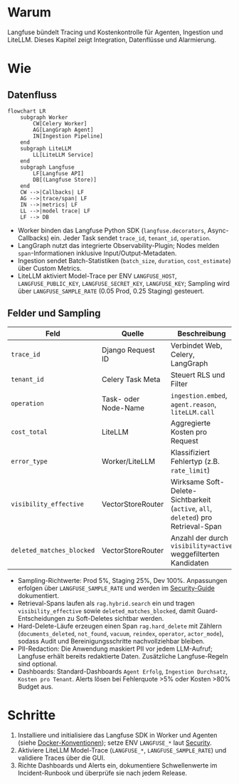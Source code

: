 # Warum
Langfuse bündelt Tracing und Kostenkontrolle für Agenten, Ingestion und LiteLLM. Dieses Kapitel zeigt Integration, Datenflüsse und Alarmierung.

# Wie
## Datenfluss
```mermaid
flowchart LR
    subgraph Worker
        CW[Celery Worker]
        AG[LangGraph Agent]
        IN[Ingestion Pipeline]
    end
    subgraph LiteLLM
        LL[LiteLLM Service]
    end
    subgraph Langfuse
        LF[Langfuse API]
        DB[(Langfuse Store)]
    end
    CW -->|Callbacks| LF
    AG -->|trace/span| LF
    IN -->|metrics| LF
    LL -->|model trace| LF
    LF --> DB
```

- Worker binden das Langfuse Python SDK (`langfuse.decorators`, Async-Callbacks) ein. Jeder Task sendet `trace_id`, `tenant_id`, `operation`.
- LangGraph nutzt das integrierte Observability-Plugin; Nodes melden `span`-Informationen inklusive Input/Output-Metadaten.
- Ingestion sendet Batch-Statistiken (`batch_size`, `duration`, `cost_estimate`) über Custom Metrics.
- LiteLLM aktiviert Model-Trace per ENV `LANGFUSE_HOST`, `LANGFUSE_PUBLIC_KEY`, `LANGFUSE_SECRET_KEY`, `LANGFUSE_KEY`; Sampling wird über `LANGFUSE_SAMPLE_RATE` (0.05 Prod, 0.25 Staging) gesteuert.

## Felder und Sampling
| Feld | Quelle | Beschreibung |
| --- | --- | --- |
| `trace_id` | Django Request ID | Verbindet Web, Celery, LangGraph |
| `tenant_id` | Celery Task Meta | Steuert RLS und Filter |
| `operation` | Task- oder Node-Name | `ingestion.embed`, `agent.reason`, `liteLLM.call` |
| `cost_total` | LiteLLM | Aggregierte Kosten pro Request |
| `error_type` | Worker/LiteLLM | Klassifiziert Fehlertyp (z.B. `rate_limit`) |
| `visibility_effective` | VectorStoreRouter | Wirksame Soft-Delete-Sichtbarkeit (`active`, `all`, `deleted`) pro Retrieval-Span |
| `deleted_matches_blocked` | VectorStoreRouter | Anzahl der durch `visibility=active` weggefilterten Kandidaten |

- Sampling-Richtwerte: Prod 5%, Staging 25%, Dev 100%. Anpassungen erfolgen über `LANGFUSE_SAMPLE_RATE` und werden im [Security-Guide](../security/secrets.md) dokumentiert.
- Retrieval-Spans laufen als `rag.hybrid.search` ein und tragen `visibility_effective` sowie `deleted_matches_blocked`, damit Guard-Entscheidungen zu Soft-Deletes sichtbar werden.
- Hard-Delete-Läufe erzeugen einen Span `rag.hard_delete` mit Zählern (`documents_deleted`, `not_found`, `vacuum`, `reindex`, `operator`, `actor_mode`), sodass Audit und Bereinigungsschritte nachvollziehbar bleiben.
- PII-Redaction: Die Anwendung maskiert PII vor jedem LLM-Aufruf; Langfuse erhält bereits redaktierte Daten. Zusätzliche Langfuse-Regeln sind optional.
- Dashboards: Standard-Dashboards `Agent Erfolg`, `Ingestion Durchsatz`, `Kosten pro Tenant`. Alerts lösen bei Fehlerquote >5% oder Kosten >80% Budget aus.

# Schritte
1. Installiere und initialisiere das Langfuse SDK in Worker und Agenten (siehe [Docker-Konventionen](../docker/conventions.md)); setze ENV `LANGFUSE_*` laut [Security](../security/secrets.md).
2. Aktiviere LiteLLM Model-Trace (`LANGFUSE_*`, `LANGFUSE_SAMPLE_RATE`) und validiere Traces über die GUI.
3. Richte Dashboards und Alerts ein, dokumentiere Schwellenwerte im Incident-Runbook und überprüfe sie nach jedem Release.
